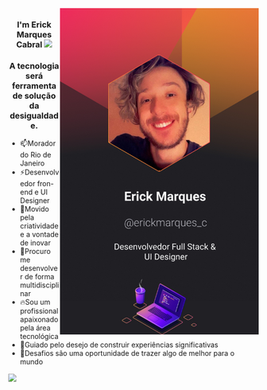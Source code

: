<a href="https://dev-links-bay.vercel.app/">
<img align="right" Width="400" src="./.github/marqueserick.jpg">
</a>
<h3 align="center">I'm Erick Marques Cabral
<img src="https://raw.githubusercontent.com/kaueMarques/kaueMarques/master/hi.gif" height="30px"/>
</h3>
<h3 align="center">A tecnologia será ferramenta de solução da desigualdade.</h3>

 - 📫Morador do Rio de Janeiro
 - ⚡Desenvolvedor fron-end e UI Designer
 - 🤖Movido pela criatividade e a vontade de inovar
 - 👯Procuro me desenvolver de forma multidisciplinar
 - 🔥Sou um profissional apaixonado pela área tecnológica
 - 🔭Guiado pelo desejo de construir experiências significativas
 - 💬Desafios são uma oportunidade de trazer algo de melhor para o mundo
 
<a href="https://www.linkedin.com/in/erick-marques-cabral-999b151b4/">
  <img align="center" heigth="20" Width="30" src="https://cdn.jsdelivr.net/gh/devicons/devicon/icons/linkedin/linkedin-original.svg"/>
</a>
